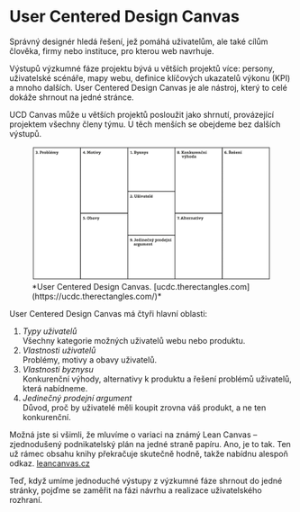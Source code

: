 # User Centered Design Canvas

Správný designér hledá řešení, jež pomáhá uživatelům, ale také cílům člověka, firmy nebo instituce, pro kterou web navrhuje.

Výstupů výzkumné fáze projektu bývá u větších projektů více: persony, uživatelské scénáře, mapy webu, definice klíčových ukazatelů výkonu (KPI) a mnoho dalších. User Centered Design Canvas je ale nástroj, který to celé dokáže shrnout na jedné stránce.

UCD Canvas může u větších projektů posloužit jako shrnutí, provázející projektem všechny členy týmu. U těch menších se obejdeme bez dalších výstupů.

<figure>
<img src="dist/images/original/vdwd/design-canvas.jpg" alt="">
<figcaption markdown="1">    
*User Centered Design Canvas. [ucdc.therectangles.com](https://ucdc.therectangles.com/)*
</figcaption> 
</figure>

User Centered Design Canvas má čtyři hlavní oblasti:

1. *Typy uživatelů*  
Všechny kategorie možných uživatelů webu nebo produktu.
2. *Vlastnosti uživatelů*  
Problémy, motivy a obavy uživatelů.
3. *Vlastnosti byznysu*  
Konkurenční výhody, alternativy k produktu a řešení problémů uživatelů, která nabídneme.
4. *Jedinečný prodejní argument*  
Důvod, proč by uživatelé měli koupit zrovna váš produkt, a ne ten konkurenční.

Možná jste si všimli, že mluvíme o variaci na známý Lean Canvas – zjednodušený podnikatelský plán na jedné straně papíru. Ano, je to tak. Ten už rámec obsahu knihy překračuje skutečně hodně, takže nabídnu alespoň odkaz. [leancanvas.cz](http://www.leancanvas.cz/)

Teď, když umíme jednoduché výstupy z výzkumné fáze shrnout do jedné stránky, pojďme se zaměřit na fázi návrhu a realizace uživatelského rozhraní.

